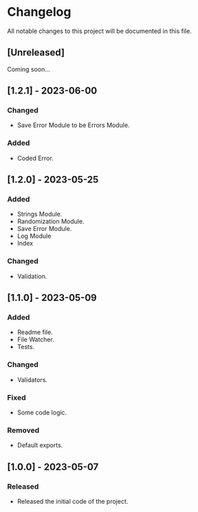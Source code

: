 # Changelog
All notable changes to this project will be documented in this file.

## [Unreleased]
Coming soon...

## [1.2.1] - 2023-06-00

### Changed
- Save Error Module to be Errors Module.

### Added
- Coded Error.

## [1.2.0] - 2023-05-25

### Added
- Strings Module.
- Randomization Module.
- Save Error Module.
- Log Module
- Index

### Changed
- Validation.


## [1.1.0] - 2023-05-09

### Added
- Readme file.
- File Watcher.
- Tests.

### Changed
- Validators.

### Fixed
- Some code logic.

### Removed
- Default exports.

## [1.0.0] - 2023-05-07

### Released
- Released the initial code of the project.
